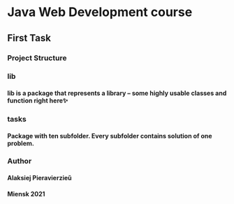 # Java Web Development course

## First Task

### Project Structure

### lib
#### lib is a package that represents a library – some highly usable classes and function right here✨

### tasks
#### Package with ten subfolder. Every subfolder contains solution of one problem.

### Author
#### Alaksiej Pieravierzieǔ
#### Miensk 2021